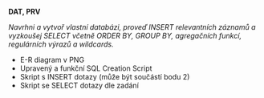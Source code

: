 
**DAT, PRV**

 *Navrhni a vytvoř vlastní databázi, 
proveď INSERT relevantních záznamů a vyzkoušej SELECT včetně ORDER BY, GROUP BY,
agregačních funkcí, regulárních výrazů a wildcards.* 


- E-R diagram v PNG
- Upravený a funkční SQL Creation Script
- Skript s INSERT dotazy (může být součástí bodu 2)
- Skript se SELECT dotazy dle zadání

